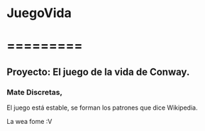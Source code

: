 # JuegoVida
# =========

## Proyecto: El juego de la vida de Conway.

### Mate Discretas, 

El juego está estable, se forman los patrones que dice Wikipedia. 

La wea fome :V